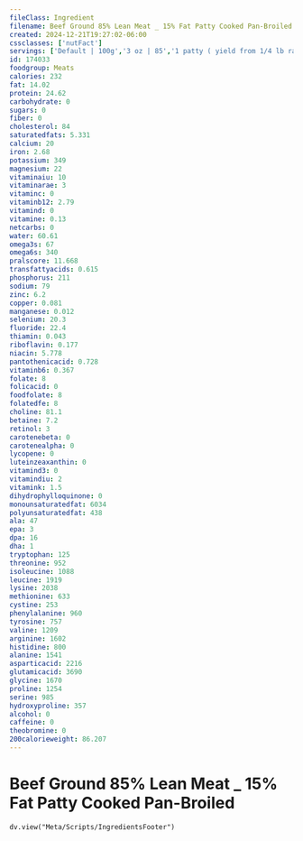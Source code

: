 ```yaml
---
fileClass: Ingredient
filename: Beef Ground 85% Lean Meat _ 15% Fat Patty Cooked Pan-Broiled
created: 2024-12-21T19:27:02-06:00
cssclasses: ['nutFact']
servings: ['Default | 100g','3 oz | 85','1 patty ( yield from 1/4 lb raw meat ) | 83']
id: 174033
foodgroup: Meats
calories: 232
fat: 14.02
protein: 24.62
carbohydrate: 0
sugars: 0
fiber: 0
cholesterol: 84
saturatedfats: 5.331
calcium: 20
iron: 2.68
potassium: 349
magnesium: 22
vitaminaiu: 10
vitaminarae: 3
vitaminc: 0
vitaminb12: 2.79
vitamind: 0
vitamine: 0.13
netcarbs: 0
water: 60.61
omega3s: 67
omega6s: 340
pralscore: 11.668
transfattyacids: 0.615
phosphorus: 211
sodium: 79
zinc: 6.2
copper: 0.081
manganese: 0.012
selenium: 20.3
fluoride: 22.4
thiamin: 0.043
riboflavin: 0.177
niacin: 5.778
pantothenicacid: 0.728
vitaminb6: 0.367
folate: 8
folicacid: 0
foodfolate: 8
folatedfe: 8
choline: 81.1
betaine: 7.2
retinol: 3
carotenebeta: 0
carotenealpha: 0
lycopene: 0
luteinzeaxanthin: 0
vitamind3: 0
vitamindiu: 2
vitamink: 1.5
dihydrophylloquinone: 0
monounsaturatedfat: 6034
polyunsaturatedfat: 438
ala: 47
epa: 3
dpa: 16
dha: 1
tryptophan: 125
threonine: 952
isoleucine: 1088
leucine: 1919
lysine: 2038
methionine: 633
cystine: 253
phenylalanine: 960
tyrosine: 757
valine: 1209
arginine: 1602
histidine: 800
alanine: 1541
asparticacid: 2216
glutamicacid: 3690
glycine: 1670
proline: 1254
serine: 985
hydroxyproline: 357
alcohol: 0
caffeine: 0
theobromine: 0
200calorieweight: 86.207
---
```


# Beef Ground 85% Lean Meat _ 15% Fat Patty Cooked Pan-Broiled

```dataviewjs
dv.view("Meta/Scripts/IngredientsFooter")
```